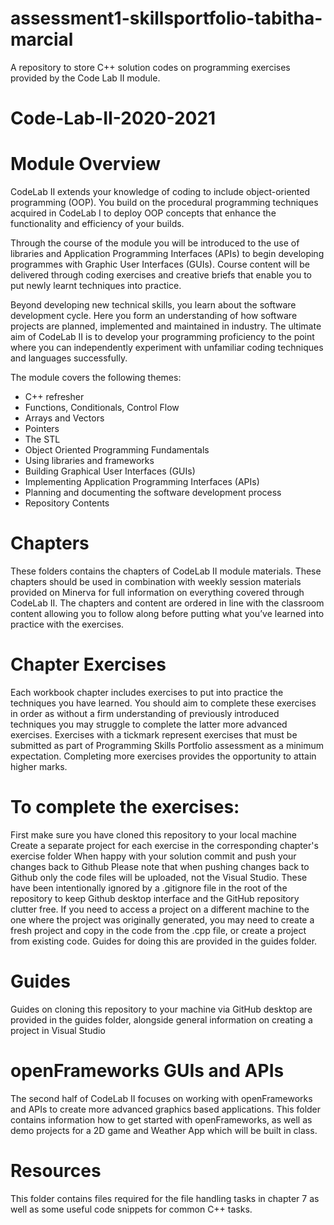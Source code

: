 # assessment1-skillsportfolio-tabitha-marcial
A repository to store C++ solution codes on programming exercises provided by the Code Lab II module. 

# Code-Lab-II-2020-2021
# Module Overview
CodeLab II extends your knowledge of coding to include object-oriented programming (OOP). You build on the procedural programming techniques acquired in CodeLab I to deploy OOP concepts that enhance the functionality and efficiency of your builds.

Through the course of the module you will be introduced to the use of libraries and Application Programming Interfaces (APIs) to begin developing programmes with Graphic User Interfaces (GUIs). Course content will be delivered through coding exercises and creative briefs that enable you to put newly learnt techniques into practice.

Beyond developing new technical skills, you learn about the software development cycle. Here you form an understanding of how software projects are planned, implemented and maintained in industry. The ultimate aim of CodeLab II is to develop your programming proficiency to the point where you can independently experiment with unfamiliar coding techniques and languages successfully.

The module covers the following themes:

- C++ refresher
- Functions, Conditionals, Control Flow
- Arrays and Vectors
- Pointers
- The STL
- Object Oriented Programming Fundamentals
- Using libraries and frameworks
- Building Graphical User Interfaces (GUIs)
- Implementing Application Programming Interfaces (APIs)
- Planning and documenting the software development process
- Repository Contents

# Chapters
These folders contains the chapters of CodeLab II module materials. These chapters should be used in combination with weekly session materials provided on Minerva for full information on everything covered through CodeLab II. The chapters and content are ordered in line with the classroom content allowing you to follow along before putting what you’ve learned into practice with the exercises.

# Chapter Exercises
Each workbook chapter includes exercises to put into practice the techniques you have learned. You should aim to complete these exercises in order as without a firm understanding of previously introduced techniques you may struggle to complete the latter more advanced exercises. Exercises with a tickmark represent exercises that must be submitted as part of Programming Skills Portfolio assessment as a minimum expectation. Completing more exercises provides the opportunity to attain higher marks.

# To complete the exercises:

First make sure you have cloned this repository to your local machine
Create a separate project for each exercise in the corresponding chapter's exercise folder
When happy with your solution commit and push your changes back to Github
Please note that when pushing changes back to Github only the code files will be uploaded, not the Visual Studio. These have been intentionally ignored by a .gitignore file in the root of the repository to keep Github desktop interface and the GitHub repository clutter free. If you need to access a project on a different machine to the one where the project was originally generated, you may need to create a fresh project and copy in the code from the .cpp file, or create a project from existing code. Guides for doing this are provided in the guides folder.

# Guides
Guides on cloning this repository to your machine via GitHub desktop are provided in the guides folder, alongside general information on creating a project in Visual Studio 

# openFrameworks GUIs and APIs
The second half of CodeLab II focuses on working with openFrameworks and APIs to create more advanced graphics based applications. This folder contains information how to get started with openFrameworks, as well as demo projects for a 2D game and Weather App which will be built in class.

# Resources
This folder contains files required for the file handling tasks in chapter 7 as well as some useful code snippets for common C++ tasks.

